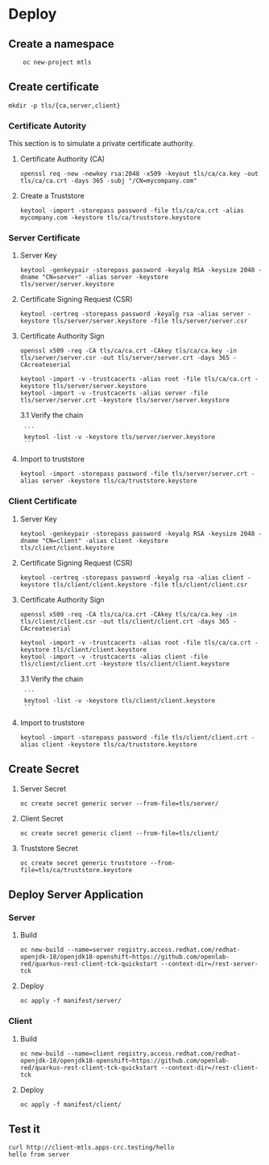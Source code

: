 # Deploy

## Create a namespace

```
    oc new-project mtls
```

## Create certificate

```
mkdir -p tls/{ca,server,client}
```

### Certificate Autority

This section is to simulate a private certificate authority.

1. Certificate Authority (CA)

    ```
    openssl req -new -newkey rsa:2048 -x509 -keyout tls/ca/ca.key -out tls/ca/ca.crt -days 365 -subj "/CN=mycompany.com"
    ```

2. Create a Truststore

    ```
    keytool -import -storepass password -file tls/ca/ca.crt -alias mycompany.com -keystore tls/ca/truststore.keystore
    ```

### Server Certificate

1. Server Key

    ```
    keytool -genkeypair -storepass password -keyalg RSA -keysize 2048 -dname "CN=server" -alias server -keystore tls/server/server.keystore
    ```

2. Certificate Signing Request (CSR)

    ```
    keytool -certreq -storepass password -keyalg rsa -alias server -keystore tls/server/server.keystore -file tls/server/server.csr
    ```

3. Certificate Authority Sign

    ```
    openssl x509 -req -CA tls/ca/ca.crt -CAkey tls/ca/ca.key -in tls/server/server.csr -out tls/server/server.crt -days 365 -CAcreateserial
    
    keytool -import -v -trustcacerts -alias root -file tls/ca/ca.crt -keystore tls/server/server.keystore
    keytool -import -v -trustcacerts -alias server -file tls/server/server.crt -keystore tls/server/server.keystore
    ```

    3.1 Verify the chain

        ```
        keytool -list -v -keystore tls/server/server.keystore
        ```

4. Import to truststore

    ```
    keytool -import -storepass password -file tls/server/server.crt -alias server -keystore tls/ca/truststore.keystore
    ```

### Client Certificate

1. Server Key

    ```
    keytool -genkeypair -storepass password -keyalg RSA -keysize 2048 -dname "CN=client" -alias client -keystore tls/client/client.keystore
    ```

2. Certificate Signing Request (CSR)

    ```
    keytool -certreq -storepass password -keyalg rsa -alias client -keystore tls/client/client.keystore -file tls/client/client.csr
    ```

3. Certificate Authority Sign

    ```
    openssl x509 -req -CA tls/ca/ca.crt -CAkey tls/ca/ca.key -in tls/client/client.csr -out tls/client/client.crt -days 365 -CAcreateserial

    keytool -import -v -trustcacerts -alias root -file tls/ca/ca.crt -keystore tls/client/client.keystore
    keytool -import -v -trustcacerts -alias client -file tls/client/client.crt -keystore tls/client/client.keystore
    ```

    3.1 Verify the chain

        ```
        keytool -list -v -keystore tls/client/client.keystore
        ```

4. Import to truststore

    ```
    keytool -import -storepass password -file tls/client/client.crt -alias client -keystore tls/ca/truststore.keystore
    ```

## Create Secret

1. Server Secret

   ```
   oc create secret generic server --from-file=tls/server/
   ```

2. Client Secret

   ```
   oc create secret generic client --from-file=tls/client/
   ```

3. Truststore Secret

   ```
   oc create secret generic truststore --from-file=tls/ca/truststore.keystore
   ```

## Deploy Server Application

### Server

1. Build
    ```
    oc new-build --name=server registry.access.redhat.com/redhat-openjdk-18/openjdk18-openshift~https://github.com/openlab-red/quarkus-rest-client-tck-quickstart --context-dir=/rest-server-tck
    ```

2. Deploy

    ```
    oc apply -f manifest/server/
    ```

### Client

1. Build
    ```
    oc new-build --name=client registry.access.redhat.com/redhat-openjdk-18/openjdk18-openshift~https://github.com/openlab-red/quarkus-rest-client-tck-quickstart --context-dir=/rest-client-tck
    ```

2. Deploy

    ```
    oc apply -f manifest/client/
    ```


## Test it

```
curl http://client-mtls.apps-crc.testing/hello
hello from server
```
